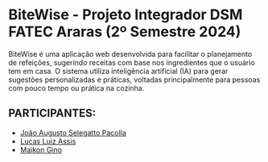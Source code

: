 # BiteWise - Projeto Integrador DSM FATEC Araras (2º Semestre 2024)
BiteWise é uma aplicação web desenvolvida para facilitar o planejamento de refeições, sugerindo receitas com base nos ingredientes que o usuário tem em casa. O sistema utiliza inteligência artificial (IA) para gerar sugestões personalizadas e práticas, voltadas principalmente para pessoas com pouco tempo ou prática na cozinha.

## PARTICIPANTES:
- [João Augusto Selegatto Pacolla](https://github.com/JPacolla376)<br>
- [Lucas Luiz Assis](https://github.com/Luhcyy)<br>
- [Maikon Gino](https://github.com/MaikonGino)<br>
